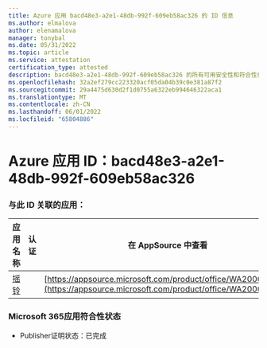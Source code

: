 ```yaml
---
title: Azure 应用 bacd48e3-a2e1-48db-992f-609eb58ac326 的 ID 信息
ms.author: elmalova
author: elenamalova
manager: tonybal
ms.date: 05/31/2022
ms.topic: article
ms.service: attestation
certification_type: attested
description: bacd48e3-a2e1-48db-992f-609eb58ac326 的所有可用安全性和符合性信息。
ms.openlocfilehash: 32a2ef279cc223320acf05da04b39c0e381a87f2
ms.sourcegitcommit: 29a4475d630d2f1d0755a6322eb994646322aca1
ms.translationtype: MT
ms.contentlocale: zh-CN
ms.lasthandoff: 06/01/2022
ms.locfileid: "65804886"
---
```

# <a name="azure-app-id-bacd48e3-a2e1-48db-992f-609eb58ac326"></a>Azure 应用 ID：bacd48e3-a2e1-48db-992f-609eb58ac326


### <a name="apps-associated-with-this-id"></a>与此 ID 关联的应用：
| **应用名称** | **认证** | **在 AppSource 中查看** |
|--------------|---------------|-----------------------|
| [摇铃](../forward/WA200004030.md) |  | [https://appsource.microsoft.com/product/office/WA200004030](https://appsource.microsoft.com/product/office/WA200004030) |

### <a name="microsoft-365-app-compliance-status"></a>Microsoft 365应用符合性状态
- Publisher证明状态：已完成
